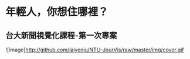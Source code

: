 # 年輕人，你想住哪裡？
## 台大新聞視覺化課程-第一次專案
 ![image]http://github.com/laiyenju/NTU-JourVis/raw/master/img/cover.gif

